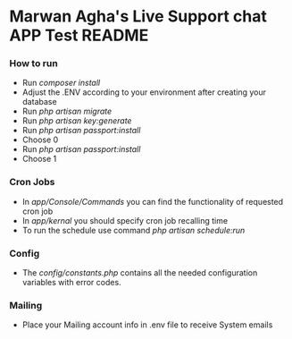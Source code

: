 # Marwan Agha's Live Support chat APP Test README #

### How to run
- Run *composer install*
- Adjust the .ENV according to your environment after creating your database
- Run *php artisan migrate*
- Run *php artisan key:generate*
- Run *php artisan passport:install*
- Choose 0
- Run *php artisan passport:install*
- Choose 1


### Cron Jobs
- In *app/Console/Commands* you can find the functionality of requested cron job
- In *app/kernal* you should specify cron job recalling time
- To run the schedule use command *php artisan schedule:run*


### Config
- The *config/constants.php* contains all the needed configuration variables with error codes.

### Mailing
- Place your Mailing account info in .env file to receive System emails
